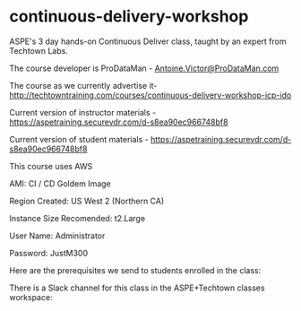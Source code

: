 # continuous-delivery-workshop

ASPE's 3 day hands-on Continuous Deliver class, taught by an expert from Techtown Labs.

The course developer is ProDataMan - Antoine.Victor@ProDataMan.com

The course as we currently advertise it- http://techtowntraining.com/courses/continuous-delivery-workshop-icp-ido

Current version of instructor materials - https://aspetraining.securevdr.com/d-s8ea90ec966748bf8

Current version of student materials - https://aspetraining.securevdr.com/d-s8ea90ec966748bf8

This course uses AWS

AMI: CI / CD Goldem Image

Region Created: US West 2  (Northern CA)

Instance Size Recomended: t2.Large

User Name: Administrator

Password: JustM300

Here are the prerequisites we send to students enrolled in the class: 

There is a Slack channel for this class in the ASPE+Techtown classes workspace: 

